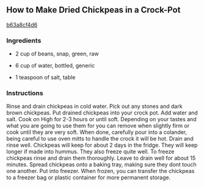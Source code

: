 ## How to Make Dried Chickpeas in a Crock-Pot

[b63a8cf4d6](http://www.food.com/recipe/how-to-make-dried-chickpeas-in-a-crock-pot-392583)

### Ingredients

 - 2 cup of beans, snap, green, raw

 - 6 cup of water, bottled, generic

 - 1 teaspoon of salt, table

### Instructions

Rinse and drain chickpeas in cold water. Pick out any stones and dark brown chickpeas. Put drained chickpeas into your crock pot. Add water and salt. Cook on High for 2-3 hours or until soft. Depending on your tastes and what you are going to use them for you can remove when slightly firm or cook until they are very soft. When done, carefully pour into a colander, being careful to use oven mitts to handle the crock it will be hot. Drain and rinse well. Chickpeas will keep for about 2 days in the fridge. They will keep longer if made into hummus. They also freeze quite well. To freeze chickpeas rinse and drain them thoroughly. Leave to drain well for about 15 minutes. Spread chickpeas onto a baking tray, making sure they dont touch one another. Put into freezer. When frozen, you can transfer the chickpeas to a freezer bag or plastic container for more permanent storage.